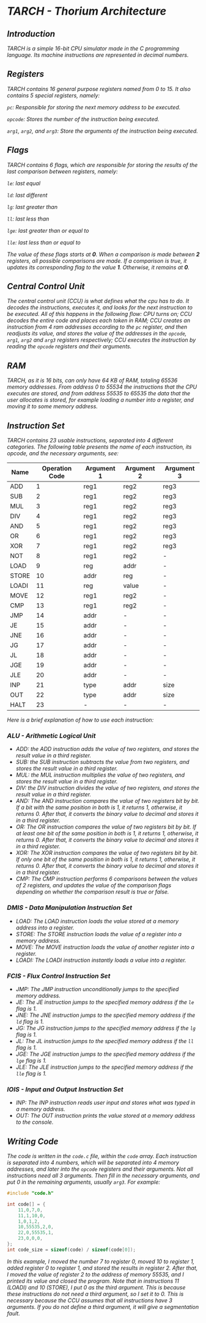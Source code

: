 # *TARCH - Thorium Architecture*
## *Introduction*

*TARCH is a simple 16-bit CPU simulator made in the C programming language. Its machine instructions are represented in decimal numbers.*

## *Registers*

*TARCH contains 16 general purpose registers named from 0 to 15. It also contains 5 special registers, namely:*

*`pc`: Responsible for storing the next memory address to be executed.*

*`opcode`: Stores the number of the instruction being executed.*

*`arg1`, `arg2`, and `arg3`: Store the arguments of the instruction being executed.*

## *Flags*

*TARCH contains 6 flags, which are responsible for storing the results of the last comparison between registers, namely:*

*`le`: last equal*

*`ld`: last different*

*`lg`: last greater than*

*`ll`: last less than*

*`lge`: last greater than or equal to*

*`lle`: last less than or equal to*

*The value of these flags starts at **0**. When a comparison is made between **2** registers, all possible comparisons are made. If a comparison is true, it updates its corresponding flag to the value **1**. Otherwise, it remains at **0**.*

## *Central Control Unit*

*The central control unit (CCU) is what defines what the cpu has to do. It decodes the instructions, executes it, and looks for the next instruction to be executed. All of this happens in the following flow:*
*CPU turns on;*
*CCU decodes the entire code and places each token in RAM;*
*CCU creates an instruction from 4 ram addresses according to the `pc` register, and then readjusts its value, and stores the value of the addresses in the `opcode`, `arg1`, `arg2` and `arg3` registers respectively;*
*CCU executes the instruction by reading the `opcode` registers and their arguments.*

## *RAM*

*TARCH, as it is 16 bits, can only have 64 KB of RAM, totaling 65536 memory addresses. From address 0 to 55534 the instructions that the CPU executes are stored, and from address 55535 to 65535 the data that the user allocates is stored, for example loading a number into a register, and moving it to some memory address.*

## *Instruction Set*

*TARCH contains 23 usable instructions, separated into 4 different categories. The following table presents the name of each instruction, its opcode, and the necessary arguments, see:*

| Name  | Operation Code | Argument 1 | Argument 2 | Argument 3 |
|-------|----------------|------------|------------|------------|
| ADD   | 1              | reg1       | reg2       | reg3       |
| SUB   | 2              | reg1       | reg2       | reg3       |
| MUL   | 3              | reg1       | reg2       | reg3       |
| DIV   | 4              | reg1       | reg2       | reg3       |
| AND   | 5              | reg1       | reg2       | reg3       |
| OR    | 6              | reg1       | reg2       | reg3       |
| XOR   | 7              | reg1       | reg2       | reg3       |
| NOT   | 8              | reg1       | reg2       | -          |
| LOAD  | 9              | reg        | addr       | -          |
| STORE | 10             | addr       | reg        | -          |
| LOADI | 11             | reg        | value      | -          |
| MOVE  | 12             | reg1       | reg2       | -          |
| CMP   | 13             | reg1       | reg2       | -          |
| JMP   | 14             | addr       | -          | -          |
| JE    | 15             | addr       | -          | -          |
| JNE   | 16             | addr       | -          | -          |
| JG    | 17             | addr       | -          | -          |
| JL    | 18             | addr       | -          | -          |
| JGE   | 19             | addr       | -          | -          |
| JLE   | 20             | addr       | -          | -          |
| INP   | 21             | type       | addr       | size       |
| OUT   | 22             | type       | addr       | size       |
| HALT  | 23             | -          | -          | -          |

*Here is a brief explanation of how to use each instruction:*

### *ALU - Arithmetic Logical Unit*

- *ADD:* *the ADD instruction adds the value of two registers, and stores the result value in a third register.*
- *SUB:* *the SUB instruction subtracts the value from two registers, and stores the result value in a third register.*
- *MUL:* *the MUL instruction multiplies the value of two registers, and stores the result value in a third register.*
- *DIV:* *the DIV instruction divides the value of two registers, and stores the result value in a third register.*
- *AND:* *The AND instruction compares the value of two registers bit by bit. If a bit with the same position in both is 1, it returns 1, otherwise, it returns 0. After that, it converts the binary value to decimal and stores it in a third register.*
- *OR:* *The OR instruction compares the value of two registers bit by bit. If at least one bit of the same position in both is 1, it returns 1, otherwise, it returns 0. After that, it converts the binary value to decimal and stores it in a third register.*
- *XOR:* *The XOR instruction compares the value of two registers bit by bit. If only one bit of the same position in both is 1, it returns 1, otherwise, it returns 0. After that, it converts the binary value to decimal and stores it in a third register.*
- *CMP:* *The CMP instruction performs 6 comparisons between the values of 2 registers, and updates the value of the comparison flags depending on whether the comparison result is true or false.*

### *DMIS - Data Manipulation Instruction Set*

- *LOAD:* *The LOAD instruction loads the value stored at a memory address into a register.*
- *STORE:* *The STORE instruction loads the value of a register into a memory address.*
- *MOVE:* *The MOVE instruction loads the value of another register into a register.*
- *LOADI:* *The LOADI instruction instantly loads a value into a register.*

### *FCIS - Flux Control Instruction Set*

- *JMP:* *The JMP instruction unconditionally jumps to the specified memory address.*
- *JE:* *The JE instruction jumps to the specified memory address if the `le` flag is 1.*
- *JNE:* *The JNE instruction jumps to the specified memory address if the `ld` flag is 1.*
- *JG:* *The JG instruction jumps to the specified memory address if the `lg` flag is 1.*
- *JL:* *The JL instruction jumps to the specified memory address if the `ll` flag is 1.*
- *JGE:* *The JGE instruction jumps to the specified memory address if the `lge` flag is 1.*
- *JLE:* *The JLE instruction jumps to the specified memory address if the `lle` flag is 1.*

### *IOIS - Input and Output Instruction Set*

- *INP:* *The INP instruction reads user input and stores what was typed in a memory address.*
- *OUT:* *The OUT instruction prints the value stored at a memory address to the console.*

## *Writing Code*

*The code is written in the `code.c` file, within the `code` array. Each instruction is separated into 4 numbers, which will be separated into 4 memory addresses, and later into the `opcode` registers and their arguments. Not all instructions need all 3 arguments. Then fill in the necessary arguments, and put 0 in the remaining arguments, usually `arg3`. For example:*
```C
#include "code.h"

int code[] = {
    11,0,7,0,
    11,1,10,0,
    1,0,1,2,
    10,55535,2,0,
    22,0,55535,1,
    23,0,0,0,
};
int code_size = sizeof(code) / sizeof(code[0]);
```

*In this example, I moved the number 7 to register 0, moved 10 to register 1, added register 0 to register 1, and stored the results in register 2. After that, I moved the value of register 2 to the address of memory 55535, and I printed its value and closed the program. Note that in instructions 11 (LOADI) and 10 (STORE), I put 0 as the third argument. This is because these instructions do not need a third argument, so I set it to 0. This is necessary because the CCU assumes that all instructions have 3 arguments. If you do not define a third argument, it will give a segmentation fault.*
